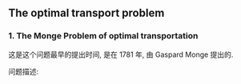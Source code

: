 ## The optimal transport problem



### 1. The Monge Problem of optimal transportation

这是这个问题最早的提出时间, 是在 1781 年, 由 Gaspard Monge 提出的. 

问题描述:

